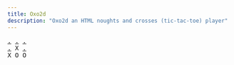 ```yaml
---
title: Oxo2d 
description: "Oxo2d an HTML noughts and crosses (tic-tac-toe) player"
---
```


<pre class="oxo2d">
<a href="../9e/">.</a> <a href="../3n/">.</a> <a href="../9h/">.</a>
<a href="../9i/">.</a> X <a href="../9c/">.</a>
X O O
</pre>
